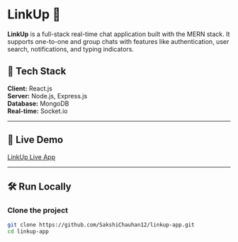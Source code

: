 # LinkUp 💬

**LinkUp** is a full-stack real-time chat application built with the MERN stack. It supports one-to-one and group chats with features like authentication, user search, notifications, and typing indicators.

## 🚀 Tech Stack

**Client:** React.js  
**Server:** Node.js, Express.js  
**Database:** MongoDB  
**Real-time:** Socket.io

---

## 🔗 Live Demo

[LinkUp Live App](https://linkup-app.onrender.com)

---



## 🛠️ Run Locally

### Clone the project

```bash
git clone https://github.com/SakshiChauhan12/linkup-app.git
cd linkup-app
